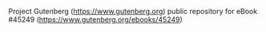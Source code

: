 Project Gutenberg (https://www.gutenberg.org) public repository for eBook #45249 (https://www.gutenberg.org/ebooks/45249)
